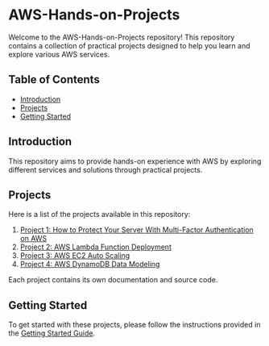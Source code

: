 # AWS-Hands-on-Projects

Welcome to the AWS-Hands-on-Projects repository! This repository contains a collection of practical projects designed to help you learn and explore various AWS services.

## Table of Contents

- [Introduction](#introduction)
- [Projects](#projects)
- [Getting Started](#getting-started)

## Introduction

This repository aims to provide hands-on experience with AWS by exploring different services and solutions through practical projects.

## Projects

Here is a list of the projects available in this repository:

1. [Project 1: How to Protect Your Server With Multi-Factor Authentication on AWS](projects/project1/README.md)
2. [Project 2: AWS Lambda Function Deployment](projects/project2/README.md)
3. [Project 3: AWS EC2 Auto Scaling](projects/project3/README.md)
4. [Project 4: AWS DynamoDB Data Modeling](projects/project4/README.md)

Each project contains its own documentation and source code.

## Getting Started

To get started with these projects, please follow the instructions provided in the [Getting Started Guide](docs/getting_started.md).


